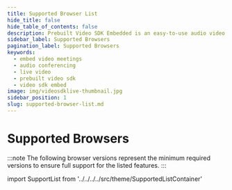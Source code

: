 ```yaml
---
title: Supported Browser List
hide_title: false
hide_table_of_contents: false
description: Prebuilt Video SDK Embedded is an easy-to-use audio video calling API. Embed video meetings add live video & audio conferencing to your applications or website.
sidebar_label: Supported Browsers
pagination_label: Supported Browsers
keywords:
  - embed video meetings
  - audio conferencing
  - live video
  - prebuilt video sdk
  - video sdk embed
image: img/videosdklive-thumbnail.jpg
sidebar_position: 1
slug: supported-browser-list.md
---
```


# Supported Browsers

:::note
The following browser versions represent the minimum required versions to ensure full support for the listed features.
:::

import SupportList from '../../../../src/theme/SupportedListContainer'

<SupportList isSDKListInclude={false} isPictureInPictureInclude={false}/>
